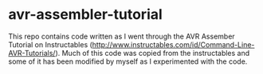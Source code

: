 # avr-assembler-tutorial

This repo contains code written as I went through the AVR Assember Tutorial on Instructables (http://www.instructables.com/id/Command-Line-AVR-Tutorials/).
Much of this code was copied from the instructables and some of it has been modified by myself as I experimented with the code.

